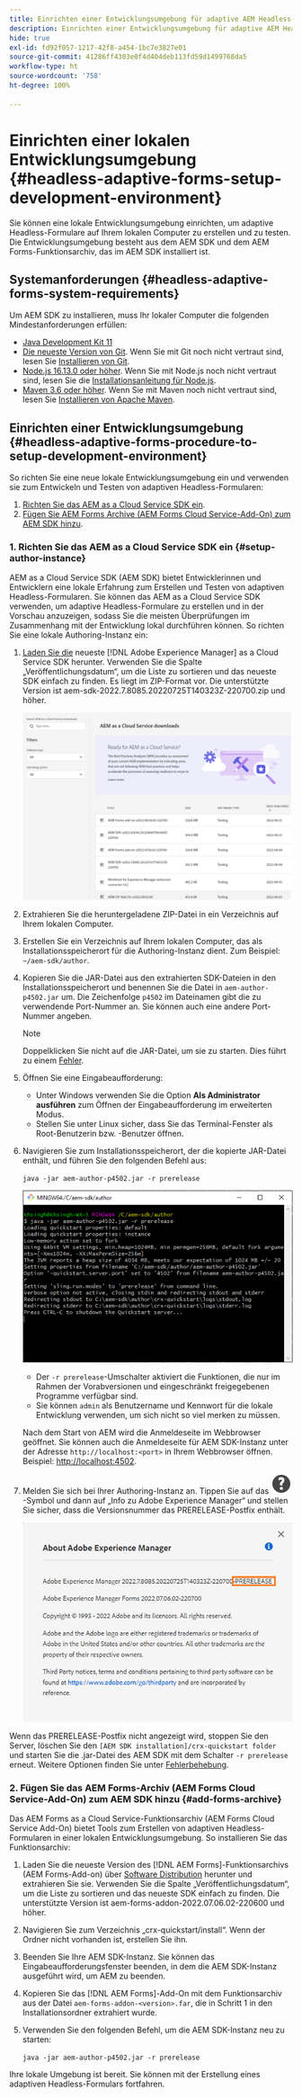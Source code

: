 ```yaml
---
title: Einrichten einer Entwicklungsumgebung für adaptive AEM Headless-Formulare
description: Einrichten einer Entwicklungsumgebung für adaptive AEM Headless-Formulare
hide: true
exl-id: fd92f057-1217-42f8-a454-1bc7e3827e01
source-git-commit: 41286ff4303e0f4d404deb113fd59d1499768da5
workflow-type: ht
source-wordcount: '758'
ht-degree: 100%

---
```



# Einrichten einer lokalen Entwicklungsumgebung {#headless-adaptive-forms-setup-development-environment}

Sie können eine lokale Entwicklungsumgebung einrichten, um adaptive Headless-Formulare auf Ihrem lokalen Computer zu erstellen und zu testen. Die Entwicklungsumgebung besteht aus dem AEM SDK und dem AEM Forms-Funktionsarchiv, das im AEM SDK installiert ist.
<!--
 After a Headless adaptive form or related assets are ready on the local development environment, you can deploy the Headless adaptive form application to your publishing environment. -- >

You require knowledge to build application using react, Git, and Maven to use Headless adaptive forms.

<!-- 

### Download the latest version of AEM as a Cloud Service SDK or Forms feature archive (AEM Forms add-on) from Software Distribution {#software-distribution}

To download the supported version of Adobe Experience Manager as a Cloud Service SDK or Forms feature archive (AEM Forms add-on):

1. Log in to [Software Distribution](https://experience.adobe.com/#/downloads) portal with your Adobe ID.

    >[!NOTE]
    >
    > Your Adobe Organization must be provisioned for AEM as a Cloud Service to download the AEM as a Cloud Service SDK.

1. Navigate to the **[!UICONTROL AEM as a Cloud Service]** tab.
1. Sort by published date in descending order.
1. Click on the latest Adobe Experience Manager as a Cloud Service SDK or Forms feature archive (AEM Forms add-on).
1. Review and accept the EULA. Tap the **[!UICONTROL Download]** button. -->

## Systemanforderungen {#headless-adaptive-forms-system-requirements}

Um AEM SDK zu installieren, muss Ihr lokaler Computer die folgenden Mindestanforderungen erfüllen:

* [Java Development Kit 11](https://experience.adobe.com/#/downloads/content/software-distribution/en/general.html?1_group.propertyvalues.property=.%2Fjcr%3Acontent%2Fmetadata%2Fdc%3AsoftwareType&amp;1_group.propertyvalues.operation=equals&amp;1_group.propertyvalues.0_values=software-type%3Atooling&amp;fulltext=Oracle%7E+JDK%7E+11%7E&amp;orderby=%40jcr%3Acontent%2Fjcr%3AlastModified&amp;orderby.sort=desc&amp;layout=list&amp;p.offset=0&amp;p.limit=14)
* [Die neueste Version von Git](https://git-scm.com/downloads). Wenn Sie mit Git noch nicht vertraut sind, lesen Sie [Installieren von Git](https://git-scm.com/book/en/v2/Getting-Started-Installing-Git).
* [Node.js 16.13.0 oder höher](https://nodejs.org/de/download/). Wenn Sie mit Node.js noch nicht vertraut sind, lesen Sie die [Installationsanleitung für Node.js](https://nodejs.dev/en/learn/how-to-install-nodejs).
* [Maven 3.6 oder höher](https://maven.apache.org/download.cgi). Wenn Sie mit Maven noch nicht vertraut sind, lesen Sie [Installieren von Apache Maven](https://maven.apache.org/install.html).

## Einrichten einer Entwicklungsumgebung {#headless-adaptive-forms-procedure-to-setup-development-environment}

So richten Sie eine neue lokale Entwicklungsumgebung ein und verwenden sie zum Entwickeln und Testen von adaptiven Headless-Formularen:

1. [Richten Sie das AEM as a Cloud Service SDK ein](#setup-author-instance).
1. [Fügen Sie AEM Forms Archive (AEM Forms Cloud Service-Add-On) zum AEM SDK hinzu](#add-forms-archive).

<!--

1. (Optional) [Add Forms-specific users to your local Author instance](#configure-users-and-permissions).
1. (Optional) Install [Adaptive forms builder extension for Microsoft Visual Studio Code](#microsoft-visual-studio-code-extension-for-headless-adaptive-forms). 

-->

### 1. Richten Sie das AEM as a Cloud Service SDK ein {#setup-author-instance}

AEM as a Cloud Service SDK (AEM SDK) bietet Entwicklerinnen und Entwicklern eine lokale Erfahrung zum Erstellen und Testen von adaptiven Headless-Formularen. Sie können das AEM as a Cloud Service SDK verwenden, um adaptive Headless-Formulare zu erstellen und in der Vorschau anzuzeigen, sodass Sie die meisten Überprüfungen im Zusammenhang mit der Entwicklung lokal durchführen können. So richten Sie eine lokale Authoring-Instanz ein:

1. [Laden Sie die](https://experience.adobe.com/#/downloads/content/software-distribution/de/aemcloud.html) neueste [!DNL Adobe Experience Manager] as a Cloud Service SDK herunter. Verwenden Sie die Spalte „Veröffentlichungsdatum“, um die Liste zu sortieren und das neueste SDK einfach zu finden.
Es liegt im ZIP-Format vor. Die unterstützte Version ist aem-sdk-2022.7.8085.20220725T140323Z-220700.zip und höher.

   ![Herunterladen des AEM Cloud Service SDK vom Software Distribution-Portal](assets/software-distribution.png)


1. Extrahieren Sie die heruntergeladene ZIP-Datei in ein Verzeichnis auf Ihrem lokalen Computer.
1. Erstellen Sie ein Verzeichnis auf Ihrem lokalen Computer, das als Installationsspeicherort für die Authoring-Instanz dient. Zum Beispiel: `~/aem-sdk/author`.
1. Kopieren Sie die JAR-Datei aus den extrahierten SDK-Dateien in den Installationsspeicherort und benennen Sie die Datei in `aem-author-p4502.jar` um. Die Zeichenfolge `p4502` im Dateinamen gibt die zu verwendende Port-Nummer an. Sie können auch eine andere Port-Nummer angeben.

   >[!NOTE]
   >
   > Doppelklicken Sie nicht auf die JAR-Datei, um sie zu starten. Dies führt zu einem [Fehler](https://experienceleague.adobe.com/docs/experience-manager-learn/cloud-service/local-development-environment-set-up/aem-runtime.html?lang=de#troubleshooting-double-click).

1. Öffnen Sie eine Eingabeaufforderung:
   * Unter Windows verwenden Sie die Option **Als Administrator ausführen** zum Öffnen der Eingabeaufforderung im erweiterten Modus.
   * Stellen Sie unter Linux sicher, dass Sie das Terminal-Fenster als Root-Benutzerin bzw. -Benutzer öffnen.

1. Navigieren Sie zum Installationsspeicherort, der die kopierte JAR-Datei enthält, und führen Sie den folgenden Befehl aus:

   `java -jar aem-author-p4502.jar -r prerelease`

   ![Herunterladen des AEM Cloud Service SDK vom Software Distribution-Portal](assets/install-sdk.png)

   * Der `-r prerelease`-Umschalter aktiviert die Funktionen, die nur im Rahmen der Vorabversionen und eingeschränkt freigegebenen Programme verfügbar sind.
   * Sie können `admin` als Benutzername und Kennwort für die lokale Entwicklung verwenden, um sich nicht so viel merken zu müssen.

   Nach dem Start von AEM wird die Anmeldeseite im Webbrowser geöffnet. Sie können auch die Anmeldeseite für AEM SDK-Instanz unter der Adresse `http://localhost:<port>` in Ihrem Webbrowser öffnen. Beispiel: [http://localhost:4502](http://localhost:4502).

1. Melden Sie sich bei Ihrer Authoring-Instanz an. Tippen Sie auf das ![Hilfe](/help/assets/Help-icon.svg)-Symbol und dann auf „Info zu Adobe Experience Manager“ und stellen Sie sicher, dass die Versionsnummer das PRERELEASE-Postfix enthält.

   ![Hilfe](/help/assets/prerelease.png)

Wenn das PRERELEASE-Postfix nicht angezeigt wird, stoppen Sie den Server, löschen Sie den `[AEM SDK installation]/crx-quickstart folder` und starten Sie die .jar-Datei des AEM SDK mit dem Schalter `-r prerelease` erneut. Weitere Optionen finden Sie unter [Fehlerbehebung](/help/troubleshooting.md).

### 2. Fügen Sie das AEM Forms-Archiv (AEM Forms Cloud Service-Add-On) zum AEM SDK hinzu {#add-forms-archive}

Das AEM Forms as a Cloud Service-Funktionsarchiv (AEM Forms Cloud Service Add-On) bietet Tools zum Erstellen von adaptiven Headless-Formularen in einer lokalen Entwicklungsumgebung. So installieren Sie das Funktionsarchiv:

1. Laden Sie die neueste Version des [!DNL AEM Forms]-Funktionsarchivs (AEM Forms-Add-on) über [Software Distribution](https://experience.adobe.com/#/downloads/content/software-distribution/de/aemcloud.html?fulltext=AEM*+Forms*+add*+on*&amp;orderby=%40jcr%3Acontent%2Fjcr%3AlastModified&amp;orderby.sort=desc&amp;layout=list&amp;p.offset=0&amp;p.limit=20) herunter und extrahieren Sie sie. Verwenden Sie die Spalte „Veröffentlichungsdatum“, um die Liste zu sortieren und das neueste SDK einfach zu finden. Die unterstützte Version ist aem-forms-addon-2022.07.06.02-220600 und höher.

1. Navigieren Sie zum Verzeichnis „crx-quickstart/install“. Wenn der Ordner nicht vorhanden ist, erstellen Sie ihn.
1. Beenden Sie Ihre AEM SDK-Instanz. Sie können das Eingabeaufforderungsfenster beenden, in dem die AEM SDK-Instanz ausgeführt wird, um AEM zu beenden.
1. Kopieren Sie das [!DNL AEM Forms]-Add-On mit dem Funktionsarchiv aus der Datei `aem-forms-addon-<version>.far`, die in Schritt 1 in den Installationsordner extrahiert wurde.
1. Verwenden Sie den folgenden Befehl, um die AEM SDK-Instanz neu zu starten:

   `java -jar aem-author-p4502.jar -r prerelease`

<!-- 

### 3. (Optional) Configure users and permissions {#configure-users-and-permissions}

Create seperate user accounts for Form Developer, Form Practitioner, and end users. These account help you test Headless adaptive forms for various types of users. To create a user account and add roles to the account:

1. Login to your AEM SDK instance.
1. Go to Tools > Security > Users and tap Create. The Create New User wizard opens.
1. In the details tab, specify an ID and Password. All other fields are optional. It is recommended to provide name and an email address.
1. In the Groups tab, search and select user-groups for a user depending on their role. The table below lists all types of users and pre-defined groups for each type of forms users based on their role:
  
    | User Type | AEM Group |
    |---|---|
    | Form developer | [!DNL forms-users] (AEM Forms Users), [!DNL template-authors], [!DNL workflow-users], [!DNL workflow-editors], and [!DNL fdm-authors]  |
    | Customer Experience Lead or UX Designer| [!DNL forms-users], [!DNL template-authors]|
    | AEM administrator | [!DNL aem-administrators], [!DNL fd-administrators] |
    | End user| When a user must log in to view and submit an Adaptive Form, add such users to [!DNL forms-users] group. </br> When no user authentication is required to access Adaptive Forms, do not assign any group to such users.|

<!-- ### 4. (Optional) Install Visual Studio Code extension for Headless adaptive forms {#microsoft-visual-studio-code-extension-for-headless-adaptive-forms}

You can use any IDE for developing Headless adaptive forms. Adobe provides an extension for Microsoft&reg;reg; Visual Studio Code to make it easier for you to navigate structure and develop Headless adaptive forms. The extension adds adaptive forms related IntelliSense capabilities and helps auto-complete Headless adaptive forms JSON syntax. It also adds a panel, titled Forms Tree, to help navigate structure of Headless adaptive form. To use the extension: 

1. Ensure [Microsoft Visual Studio Code 1.62.0 or later](https://code.visualstudio.com/docs/supporting/FAQ#_how-do-i-find-the-version) is installed. If you have an older version or no version installed, download the latest version from [Microsoft Website](https://code.visualstudio.com/docs/setup/setup-overview)
   >[!NOTE]
   >
   >
   > To use Visual Studio from command line on macOS, see [Launching from the command line](https://code.visualstudio.com/docs/setup/mac#_launching-from-the-command-line).

1. Download the [Adaptive forms builder extension](/help/assets/adaptive-form-builder-0.12.0.vsix).

1. Navigate the directory containing the *adaptive-form-builder-[version].vsix* file.

1. Run the following command or see [Install from a VSIX](https://code.visualstudio.com/docs/editor/extension-marketplace#_install-from-a-vsix) article for detailed instructions to install a Visual Studio Code extension from a VSIX file:

    `code -–install-extension adaptive-form-builder-[version].vsix`

    </br> Replace the [version] with actual version of the extension. For example, `code -–install-extension adaptive-form-builder-0.12.0.vsix`

    </br> 

    ![Installing extension](/help/assets/install-extension.png)

<!-- ## Create and setup a react app

Adaptive forms renderer component is a react based component. It requires a react app to run and render a Headless adaptive form. To create and setup react app:

1. Open terminal in Visual Studio code and run the following command to create a react app and installs all related dependencies:

    ```shell
    npx create-react-app [react-app-name] --scripts-version 4.0.3 --template typescript
    ```

    Where [react-app-name] represents name of the project, script version is 4.0.3, and template of type typescript. For example, the following command creates a react app named *headless-forms-demo*.

    ```shell
    npx create-react-app headless-forms-demo --scripts-version 4.0.3 --template typescript
    ```

    It may take some time to create the react app and install all the dependencies. The command creates an empty react app with latest version of react and react-dom dependencies. It does not have any artifacts related to adaptive forms renderer component.

1. Adaptive forms renderer component is based on react spectrum and requires react 16.0.0 and react-dom 16.0.0. To install react 16.0.0 and related dependencies:
    1. Open the Visual Studio code terminal Window or command prompt.
    1. Navigate to the directory of react project.  
    1. Run the following command:

        ```shell
        npm install --save react@16.0.0 react-dom@16.14.0 -force
        ```

1. Run the following command to install adaptive forms renderer component related dependencies:

    ```shell
    npm i --save @aemforms/forms-super-component @aemforms/forms-react-core-components @aemforms/forms-super-component @adobe/react-spectrum @react/react-spectrum
    ```

<!-- 1. Install dependencies for adaptive forms renderer component. Packages for these dependencies are available in Adobe Artifactory. To authenticate with Adobe Artifactory and install dependencies for adaptive forms renderer component:

    1. Create environment variables ARTIFACTORY_USER and ARTIFACTORY_API_TOKEN. The ARTIFACTORY_USER stores Adobe LDAP username and ARTIFACTORY_API_TOKEN stores your [Adobe Artifactory token](https://wiki.corp.adobe.com/display/Artifactory/API+Keys)

    1. Run the following command to set NPM_TOKEN and NPM_EMAIL tokens:

        ```shell

        auth=$(curl -s -u${ARTIFACTORY_USER}:${ARTIFACTORY_API_TOKEN} https://artifactory.corp.adobe.com/artifactory/api/npm/auth)
        export NPM_TOKEN=$(echo "${auth}" | grep "_auth" | awk -F " " '{ print $3 }')
        export NPM_EMAIL=$(echo "${auth}" | grep "email" | awk -F " " '{ print $3 }')
        ```

        These tokens are required to communicated with Adobe Artifactory.

    1. Create a .npmrc file in the react project.

        ![.npmrc file](/help/assets/npmrc.png)

    1. Add the following code to the file:

        ```shell
        @aemforms:registry=https://artifactory.corp.adobe.com/artifactory/api/npm/npm-aem-release/
        @react:registry=https://artifactory.corp.adobe.com/artifactory/api/npm/npm-react-release/
        @quarry:registry=https://artifactory.corp.adobe.com/artifactory/api/npm/npm-adobe-release-local/
        //artifactory.corp.adobe.com/artifactory/api/npm/npm-adobe-release-loca/:_auth=${NPM_TOKEN}
        //artifactory.corp.adobe.com/artifactory/api/npm/npm-aem-release/:_auth=${NPM_TOKEN}
        //artifactory.corp.adobe.com/artifactory/api/npm/npm-react-release/:_auth=${NPM_TOKEN}
        _auth=${NPM_TOKEN}
        email=${NPM_EMAIL}
        always-auth=true
        ```

        It defines the antifactory repositories to use for Headless adaptive forms, react, and quarry related scope.
    1. Run the following command to install adaptive forms renderer component related dependencies:

    ```shell
    npm i --save @aemforms/crispr-react-bindings @aemforms/crispr-react-core-components @adobe/react-spectrum @react/react-spectrum
    ```
 
-->
Ihre lokale Umgebung ist bereit. Sie können mit der Erstellung eines adaptiven Headless-Formulars fortfahren.
